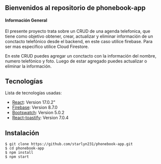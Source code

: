## Bienvenidos al repositorio de phonebook-app

#### Información General 

El presente proyecto trata sobre un CRUD de una agenda telefonica, que tiene como objetivo obtener, crear, actualizar y eliminar información de un conctacto telefónico desde el backend, en este caso utilice firebase. Para ser mas especifico utilice Cloud Firestore.

En este CRUD puedes agregar un conctacto con la información del nombre, numero telefónico y foto. Luego de estar agregado puedes actualizar o eliminar la  información.

## Tecnologías 
 Lista de tecnologías usadas:


* [React](https://es.reactjs.org/): Version 17.0.2" 
* [Firebase](https://example.com): Version 8.7.0
* [Bootswatch](https://bootswatch.com/): Version  5.0.2
* [React-toastify](https://github.com/fkhadra/react-toastify): Version 7.0.4


## Instalación
```
$ git clone https://github.com/starlyn231/phonebook-app.git
$ cd phonebook-app
$ npm install
$ npm start
```

